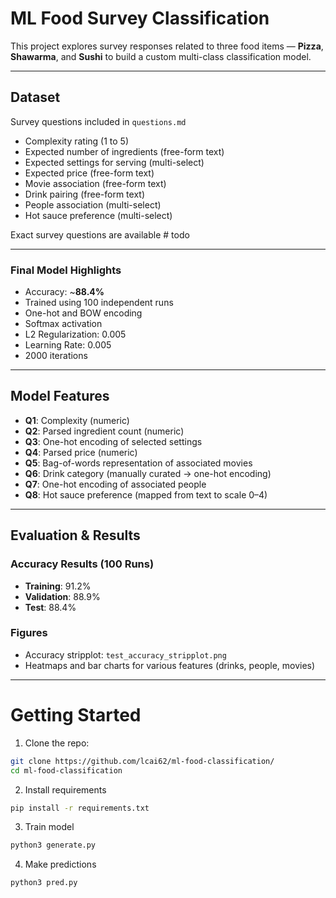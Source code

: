 # ML Food Survey Classification

This project explores survey responses related to three food items — **Pizza**, **Shawarma**, and **Sushi** to build a custom multi-class classification model.

---

## Dataset

Survey questions included in ```questions.md```

- Complexity rating (1 to 5)
- Expected number of ingredients (free-form text)
- Expected settings for serving (multi-select)
- Expected price (free-form text)
- Movie association (free-form text)
- Drink pairing (free-form text)
- People association (multi-select)
- Hot sauce preference (multi-select)

Exact survey questions are available # todo

---

### Final Model Highlights

- Accuracy: ~**88.4%**
- Trained using 100 independent runs
- One-hot and BOW encoding
- Softmax activation
- L2 Regularization: 0.005
- Learning Rate: 0.005
- 2000 iterations

---

## Model Features

- **Q1**: Complexity (numeric)
- **Q2**: Parsed ingredient count (numeric)
- **Q3**: One-hot encoding of selected settings
- **Q4**: Parsed price (numeric)
- **Q5**: Bag-of-words representation of associated movies
- **Q6**: Drink category (manually curated → one-hot encoding)
- **Q7**: One-hot encoding of associated people
- **Q8**: Hot sauce preference (mapped from text to scale 0–4)

---

## Evaluation & Results

### Accuracy Results (100 Runs)

- **Training**: 91.2%
- **Validation**: 88.9%
- **Test**: 88.4%

### Figures

- Accuracy stripplot: `test_accuracy_stripplot.png`
- Heatmaps and bar charts for various features (drinks, people, movies)

---

# Getting Started

1. Clone the repo:
```bash
git clone https://github.com/lcai62/ml-food-classification/
cd ml-food-classification
```

2. Install requirements
```bash
pip install -r requirements.txt
```

3. Train model
```bash
python3 generate.py
```

4. Make predictions
```bash
python3 pred.py
```
